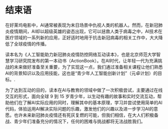 # 结束语

在好莱坞电影中，AI通常被表现为末日场景中仇视人类的机器人。然而，在新冠肺炎疫情期间，AI却以超级英雄的姿态出现，它可以拯救人类于病毒之中，AI技术在医疗领域的一系列新的应用，正好适时地用于抗击新冠病毒的相关工作中，大大降低了全球疫情的传播。

读本名为《人工智能助力新冠肺炎疫情防控网络互动读本》，也是北京师范大学智慧学习研究院发布的第一本动书（ActionBook）。在AI时代，让年轻一代为充满挑战的未来做好准备至关重要，为了实现这一点，我们通过准备相关课程让他们熟悉AI的背景知识以及应用技能，这也是“青少年人工智能创新计划”（元卓计划）的目标。.

为了达到互动的目的，读本在AI与教育的领域中做了一次积极尝试，主要通过在线交互的形式，面向全球 9 到 15 岁青少年，以生动有趣的故事和实时交流互动，帮助他们在了解AI实际应用的同时，理解其中的基本原理，学习并尝试使用简单的AI代码，体验运用AI解决实际问题的乐趣，激发他们的兴趣以及进一步学习AI的意愿。也许未来新冠肺炎疫情还有死灰复燃的可能，但我们相信，在大人们积极备战、青少年们准备充分的情况下，任何的困难与挑战都将无法战胜我们。
